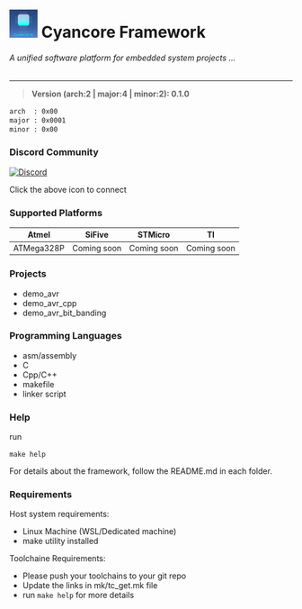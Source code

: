 # ![Cyancore](./icons/cyancore_50x50.png)  Cyancore Framework
###### *A unified software platform for embedded system projects ...*
---

> **Version (arch:2 | major:4 | minor:2): 0.1.0**
```
arch  : 0x00
major : 0x0001
minor : 0x00
```

### Discord Community
[![Discord](https://discord.com/assets/cb48d2a8d4991281d7a6a95d2f58195e.svg)](https://discord.gg/gxUQr77MT2)

Click the above icon to connect

### Supported Platforms

| Atmel      | SiFive      | STMicro     | TI          |
| ---------- | ----------- | ----------- | ----------- |
| ATMega328P | Coming soon | Coming soon | Coming soon |

### Projects
* demo_avr
* demo_avr_cpp
* demo_avr_bit_banding

### Programming Languages
* asm/assembly
* C
* Cpp/C++
* makefile
* linker script

### Help
run
```
make help
```

For details about the framework, follow the README.md in each folder.

### Requirements

Host system requirements:
* Linux Machine (WSL/Dedicated machine)
* make utility installed


Toolchaine Requirements:
* Please push your toolchains to your git repo
* Update the links in mk/tc_get.mk file
* run ```make help``` for more details
